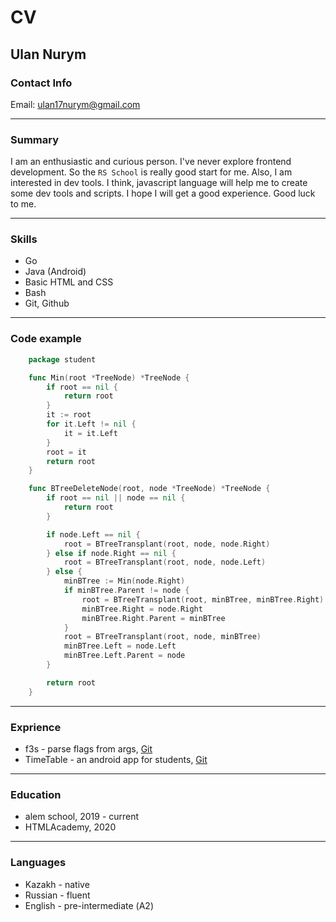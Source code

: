 # CV

Ulan Nurym
---
### Contact Info
Email: ulan17nurym@gmail.com

---
### Summary
I am an enthusiastic and curious person. I've never explore frontend development. So the `RS School` is really good start for me. Also, I am interested in dev tools. I think, javascript language will help me to create some dev tools and scripts. I hope I will get a good experience. Good luck to me.

---
### Skills
- Go
- Java (Android)
- Basic HTML and CSS
- Bash
- Git, Github

---
### Code example
```Go
    package student

    func Min(root *TreeNode) *TreeNode {
    	if root == nil {
    		return root
    	}
    	it := root
    	for it.Left != nil {
    		it = it.Left
    	}
    	root = it
    	return root
    }

    func BTreeDeleteNode(root, node *TreeNode) *TreeNode {
    	if root == nil || node == nil {
    		return root
    	}

    	if node.Left == nil {
    		root = BTreeTransplant(root, node, node.Right)
    	} else if node.Right == nil {
    		root = BTreeTransplant(root, node, node.Left)
    	} else {
    		minBTree := Min(node.Right)
    		if minBTree.Parent != node {
    			root = BTreeTransplant(root, minBTree, minBTree.Right)
    			minBTree.Right = node.Right
    			minBTree.Right.Parent = minBTree
    		}
    		root = BTreeTransplant(root, node, minBTree)
    		minBTree.Left = node.Left
    		minBTree.Left.Parent = node
    	}

    	return root
    }
```
---
### Exprience
- f3s - parse flags from args, [Git](https://github.com/enthusiast17/f3s)
- TimeTable - an android app for students, [Git](https://github.com/ulan17/timetable)

---
### Education
- alem school, 2019 - current
- HTMLAcademy, 2020

---
### Languages
- Kazakh - native
- Russian - fluent
- English - pre-intermediate (А2)
